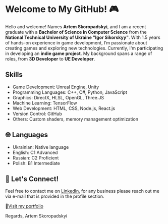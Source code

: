 # Welcome to My GitHub! 🎮
Hello and welcome! Names **Artem Skoropadskyi**, and I am a recent graduate with a **Bachelor of Science in Computer Science** from the **National Technical University of Ukraine "Igor Sikorskyy"**. With 1.5 years of hands-on experience in game development, I’m passionate about creating games and exploring new technologies.
Currently, I'm participating in developing an **indie game project**. My background spans a range of roles, from **3D Developer** to **UE Developer**.

## Skills
- Game Development: Unreal Engine, Unity
- Programming Languages: C++, C#, Python, JavaScript
- Graphics: DirectX, HLSL, OpenGL, Three.JS
- Machine Learning: TensorFlow
- Web Development: HTML, CSS, Node.js, React.js
- Version Control: GitHub
- Others: Custom shaders, memory management optimization

## 🌐 Languages
- Ukrainian: Native language
- English: C1 Advanced
- Russian: C2 Proficient
- Polish: B1 Intermediate

## 🤝 Let's Connect!
Feel free to contact me on [LinkedIn](https://www.linkedin.com/in/artem-skoropadskyi/), for any business please reach out me via e-mail that is provided in the profile section.

🔗[Visit my portfolio](https://l1ghtboro.github.io/artem-skoropadskyi-portfolio/)

Regards,
Artem Skoropadskyi
